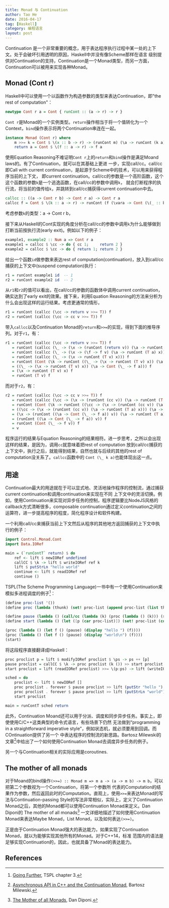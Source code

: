 ```yaml
---
title: Monad 与 Continuation
author: Tao He
date: 2016-04-17
tag: [Haskell]
category: 编程语言
layout: post
---
```


Continuation 是一个非常重要的概念，用于表达程序执行过程中某一处的上下文。处于会破坏引用透明的原因，Haskell中并没有像Scheme那样在语言
级别提供对Continuation的支持，Continuation是一个Monad类型，而另一方面，Continuation可以被用来实现各种Monad。

<!--more-->

Monad (Cont r)
--------------

Haskell中可以使用一个以函数作为构造参数的类型来表达Continuation，即"the rest of computation"：

~~~haskell
newtype Cont r a = Cont { runCont :: (a -> r) -> r }
~~~

`Cont r`是Monad的一个实例类型。`return`操作相当于将一个值转化为一个Context，`bind`操作表示将两个Continuation串连在一起。

~~~haskell
instance Monad (Cont r) where
    m >>= k = Cont $ \(x :: b -> r) -> (runCont m) (\a -> runCont (k a) x)
    return a = Cont $ \(f :: a -> r) -> f a
~~~

使用Equation Reasoning不难证明`Cont r`上的`return`和`bind`操作是满足Moand laws的。有了Continuation，就可以在其基础上更进
一步，实现call/cc。call/cc即Call with current continuation，是起源于Scheme中的技术，可以用来获得程序当前的上下文，
即current continuation。call/cc的参数是一个高阶函数，这个这个函数的参数`k`是一个逃逸函数，在call/cc的参数中调用`k`，
就会打断程序的执行流，将当前的值传给`k`，并跳转到call/cc捕获得current continuation中去。

~~~haskell
callcc :: ((a -> Cont r b) -> Cont r a) -> Cont r a
callcc f = Cont $ \(k :: a -> r) -> runCont (f (\vara -> Cont (\(_ :: b -> r) -> k vara))) k
~~~

考虑参数`k`的类型：a -> Cont r b，

接下来从Haskell的Cont实现的角度分析在call/cc的参数中调用`k`为什么能够做到打断当前按执行流(early exit)。例如以下的例子：

~~~haskell
example1, example2 :: Num a => Cont r a
example1 = callcc $ \cc -> do { cc 1;     return 2 }
example2 = callcc $ \cc -> do { return 1; return 2 }
~~~

给出一个函数`id`做参数来表达rest of computation(continuation)，放入到call/cc捕获的上下文中(suspend computation)执行：

~~~haskell
r1 = runCont example1 id  -- 1
r2 = runCont example2 id  -- 2
~~~

从`r1`和`r2`的值可以看出，在call/cc的参数的函数体中调用current continuation，确实达到了early exit的效果。接下来，利用Equation
Reasoning的方法来分析为什么会出现这样的运行结果。考虑更通常的情形，

~~~haskell
r1 = runCont (callcc (\cc -> return v >>= T)) f
r2 = runCont (callcc (\cc -> cc v >>= T)) f
~~~

带入`callcc`以及Continuation Monad的`return`和`>>=`的实现，得到下面的推导序列。对于`r1`，有：

~~~haskell
r1 = runCont (callcc (\cc -> return v >>= T)) f
   = runCont (callcc (\_ -> (\x -> (runCont (return v)) (\a -> runCont (T a) x)))) f
   = runCont (callcc (\_ -> (\x -> (\f -> f v) (\a -> runCont (T a) x)))) f
   = runCont (callcc (\_ -> (\x -> runCont (T v) x))) f
   = runCont (Cont (\k -> runCont ((\_ -> (\x -> runCont (T v) x)) (\a -> Cont (\_ -> k a))) k)) f
   = ((\_ -> (\x -> runCont (T v) x)) (\a -> Cont (\_ -> f a))) f
   = (\x -> runCont (T v) x) f
   = runCont (T v) f
~~~

而对于`r2`，有：

~~~haskell
r2 = runCont (callcc (\cc -> cc v >>= T)) f
   = runCont (callcc (\cc -> (\x -> (runCont (cc v)) (\a -> runCont (T a) x)))) f
   = runCont (Cont (\k -> runCont ((\cc -> (\x -> (runCont (cc v)) (\a -> runCont (T a) x))) (\a -> Cont (\_ -> k a))) k)) f
   = ((\cc -> (\x -> (runCont (cc v)) (\a -> runCont (T a) x))) (\a -> Cont (\_ -> f a))) f
   = (\x -> (runCont ((\a -> Cont (\_ -> f a)) v)) (\a -> runCont (T a) x)) f
   = (runCont ((\a -> Cont (\_ -> f a)) v)) f
   = runCont (Cont (\_ -> f v)) f
   = v
~~~

程序运行的结果与Equation Reasoning的结果相符。进一步思考，之所以会出现这样的结果，是因为，调用`cc`就意味着把rest of computation
放到call/cc捕获的上下文中，执行之后，就能得到结果，自然也就与后续的其他的rest of computation没关系了。`callcc`函数中的
`Cont (\_ k a)`也能体现出这一点。

用途
----

Continuation最大的用途就在于可以显式地、灵活地操作程序的控制流，通过捕获current continuation和调用continuation来实现在不同
上下文中的灵活切换。例如，使用Continuation来实现对异步任务的控制，程序逻辑要比NodeJS风格的callback方式清晰很多，composable
continuation通过定义continuation之间的运算符，进一步提高程序的程度，简化程序设计和软件构建。

一个利用call/cc来捕获当前上下文然后从程序的其他地方返回捕获的上下文中执行的例子：

~~~haskell
import Control.Monad.Cont
import Data.IORef

main = (`runContT` return) $ do
    ref <- lift $ newIORef undefined
    callCC $ \k -> lift $ writeIORef ref k
    lift $ putStrLn "hello world"
    continue <- lift $ readIORef ref
    continue ()
~~~

TSPL(The Scheme Programming Language)一书中有一个使用Continuation来模拟多进程调度的例子[^1]：

~~~scheme
(define proc-list '())
(define proc (lambda (thunk) (set! proc-list (append proc-list (list thunk)))))

(define pause (lambda () (call/cc (lambda (k) (proc (lambda () (k))) (start)))))
(define start (lambda () (let ([p (car proc-list)]) (set! proc-list (cdr proc-list)) (p))))

(proc (lambda () (let f () (pause) (display "hello ") (f))))
(proc (lambda () (let f () (pause) (display "world\n") (f))))
(start)
~~~

将这段程序直接翻译成Haskell：

~~~haskell
proc proclist p = lift $ modifyIORef proclist $ \ps -> ps ++ [p]
pause proclist = callCC $ \k -> proc proclist (k ()) >> start proclist
start proclist = lift (readIORef proclist) >>= \(p:ps) -> lift (writeIORef proclist ps) >> p

sched = do
    proclist <- lift $ newIORef []
    proc proclist . forever $ pause proclist >> lift (putStr "hello ")
    proc proclist . forever $ pause proclist >> lift (putStrLn "world")
    start proclist

main = runContT sched return
~~~

此外，Continuation Moand还可以用于分派、调度和同步异步任务。事实上，即使使用C/C++这类典型的命令式语言，有些场景下仍然
无法做到“programming in a straightforward imperative style”，例如状态机，就必须要用到回调。而COntinuation提供了另一个
中表达程序的控制流的新思路。Bartosz Milewski的文章[^2]中给出了一个如何使用Continuation Monad去调度异步任务的例子。

另一个与Continuation相关的实际应用是coroutines.

The mother of all monads
------------------------

对于Moand的bind操作`(>>=) :: Monad m => m a -> (a -> m b) -> m b`，可以把第二个参数视为一个Continuation，将第一个参数所
代表的Computation的结果作为参数，然后返回此时的Computation。直观上，使用`>>=`来表达Monad的写法与Continuation-passing 
Style的写法非常相似，实际上，定义了Continuation Monad之后，其他的Monad都可以使用Continuation Monad来定义。Dan Diponi的
The mother of all monads[^3] 一文详细地描述了如何使用Continuation Monad来表达Maybe Monad，List Monad，以及如何表达`(>>=)`。

正是由于Continuation Monad强大的表达能力，如果实现了Continuation Monad，就以为能够实现其他所有的Monad。对于C++14，标准
范围内的语法是足够实现Continuation的，因此，也就具备了Monad的表达能力。


References
----------

[^1]: [Going Further](http://scheme.com/tspl4/further.html#./further:h3), TSPL chapter 3.
[^2]: [Asynchronous API in C++ and the Continuation Monad](https://www.fpcomplete.com/blog/2012/06/asynchronous-api-in-c-and-the-continuation-monad), Bartosz Milewski.
[^3]: [The Mother of all Monads](http://blog.sigfpe.com/2008/12/mother-of-all-monads.html), Dan Diponi.
